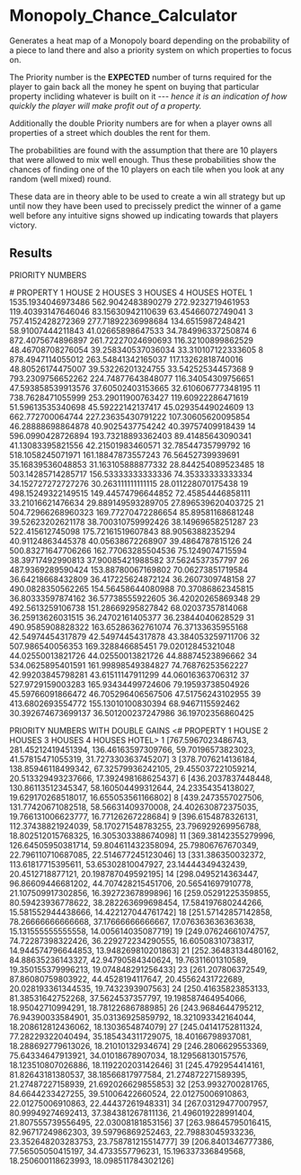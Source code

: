 # Monopoly_Chance_Calculator
Generates a heat map of a Monopoly board depending on the probability of a piece to land there and also a priority system on which properties to focus on.

The Priority number is the <b>EXPECTED</b> number of turns required for the player to gain back all the money he spent on buying that 
particular property incliding whatever is built on it --- <i>hence it is an indication of how quickly the player will make profit 
out of a property.</i>

Additionally the double Priority numbers are for when a player owns all properties of a street which doubles the rent for them.

The probabilities are found with the assumption that there are 10 players that were allowed to mix well enough.
Thus these probabilities show the chances of finding one of the 10 players on each tile when you look at any random 
(well mixed) round.

These data are in theory able to be used to create a win all strategy but up until now they have been used to precissely
predict the winner of a game well before any intuitive signs showed up indicating towards that players victory.

<h2>Results</h2>

PRIORITY NUMBERS

<tr> <th>#</th>     <th>PROPERTY</th>         <th> 1 HOUSE</th>           <th> 2 HOUSES</th>           </h> 3 HOUSES</th>         <th> 4 HOUSES</th>        <th> HOTEL</th> <tr>
<tr> <th>1 </th>    <tr>1535.1934046973486</td> <td>562.9042483890279</td> <td>272.9232719461953</td> <td>119.40393147646046</td> <td>83.15630942110639</td> <td>63.45466072749041</td> </tr>
<tr> <th>3 </th>    <tr>757.4152428272369</td> <td>277.71892236998684</td> <td>134.6515987248421</td> <td>58.91007444211843</td> <td>41.02665898647533</td> <td>34.784996337250874</td> </tr>
<tr> <th>6 </th>    <tr>872.4075674896897</td> <td>261.72227024690693</td> <td>116.32100899862529</td> <td>48.46708708276054</td> <td>39.258340537036034</td> <td>33.310107122333605</td> </tr>
<tr> <th>8 </th>    <tr>878.4947114055012</td> <td>263.54841342165037</td> <td>117.13262818740016</td> <td>48.80526174475007</td> <td>39.53226201324755</td> <td>33.54252534457368</td> </tr>
<tr> <th>9 </th>    <tr>793.2309756652262</td> <td>224.74877643848077</td> <td>116.34054309756651</td> <td>47.593858539913576</td> <td>37.60502403153665</td> <td>32.610606777348195</td> </tr>
<tr> <th>11</th>    <tr>738.7628471055999</td> <td>253.29011900763427</td> <td>119.60922286471619</td> <td>51.59613535340698</td> <td>45.59222142137417</td> <td>45.02935449024609</td> </tr>
<tr> <th>13</th>    <tr>662.772700064744</td> <td>227.23635430791222</td> <td>107.30605620095854</td> <td>46.28888698864878</td> <td>40.9025437754242</td> <td>40.39757409918439</td> </tr>
<tr> <th>14</th>    <tr>596.0990428726894</td> <td>193.73218893362403</td> <td>89.41485643090341</td> <td>41.13083395821556</td> <td>42.21501983460571</td> <td>32.78544735799792</td> </tr>
<tr> <th>16</th>    <tr>518.1058245071971</td> <td>161.18847873557243</td> <td>76.56452739939691</td> <td>35.16839536048853</td> <td>31.163105888877332</td> <td>28.844254089523485</td> </tr>
<tr> <th>18</th>    <tr>503.14285714285717</td> <td>156.53333333333336</td> <td>74.35333333333334</td> <td>34.152727272727276</td> <td>30.263111111111115</td> <td>28.011228070175438</td> </tr>
<tr> <th>19</th>    <tr>498.15249322149515</td> <td>149.44574796644852</td> <td>72.45854446858111</td> <td>33.21016621476634</td> <td>29.889149593289705</td> <td>27.896539620403725</td> </tr>
<tr> <th>21</th>    <tr>504.72966268960323</td> <td>169.77270472286654</td> <td>85.89581168681248</td> <td>39.52623202621178</td> <td>38.700310759992426</td> <td>38.14969658251287</td> </tr>
<tr> <th>23</th>    <tr>522.415612745098</td> <td>175.72161519607843</td> <td>88.9056388235294</td> <td>40.91124863445378</td> <td>40.05638672268907</td> <td>39.4864787815126</td> </tr>
<tr> <th>24</th>    <tr>500.83271647706266</td> <td>162.77063285504536</td> <td>75.1249074715594</td> <td>38.39717492990813</td> <td>37.90085421988582</td> <td>37.5624537357797</td> </tr>
<tr> <th>26</th>    <tr>487.9369289590424</td> <td>153.88780067169802</td> <td>70.06273851719584</td> <td>36.64218668432809</td> <td>36.417225624872124</td> <td>36.2607309748158</td> </tr>
<tr> <th>27</th>    <tr>490.0828350562265</td> <td>154.56458644080988</td> <td>70.37086862345815</td> <td>36.80333597874162</td> <td>36.57738555922605</td> <td>36.42020265869348</td> </tr>
<tr> <th>29</th>    <tr>492.5613259106738</td> <td>151.28669295827842</td> <td>68.02037357814068</td> <td>36.25913626031515</td> <td>36.24702161405377</td> <td>36.23844040628529</td> </tr>
<tr> <th>31</th>    <tr>490.9585908828322</td> <td>163.65286362761074</td> <td>76.37133635955168</td> <td>42.54974454317879</td> <td>42.54974454317878</td> <td>43.384053259711706</td> </tr>
<tr> <th>32</th>    <tr>507.986540056353</td> <td>169.328846685451</td> <td>79.02012845321048</td> <td>44.02550013821726</td> <td>44.02550013821726</td> <td>44.88874523896662</td> </tr>
<tr> <th>34</th>    <tr>534.0625895401591</td> <td>161.99898549384827</td> <td>74.76876253562227</td> <td>42.99203845798281</td> <td>43.61511147911299</td> <td>44.06016363706312</td> </tr>
<tr> <th>37</th>    <tr>527.9729159003283</td> <td>165.93434499724606</td> <td>79.19593738504926</td> <td>45.59766091866472</td> <td>46.705296406567506</td> <td>47.51756243102955</td> </tr>
<tr> <th>39</th>    <tr>413.6802693554772</td> <td>155.13010100830394</td> <td>68.9467115592462</td> <td>30.392674673699137</td> <td>36.501200237247986</td> <td>36.19702356860425</td> </tr>



PRIORITY NUMBERS WITH DOUBLE GAINS
<#     PROPERTY            1 HOUSE             2 HOUSES            3 HOUSES            4 HOUSES            HOTEL>
1     [767.5967023486743, 281.45212419451394, 136.46163597309766, 59.70196573823023, 41.57815471055319, 31.727330363745207]
3     [378.7076214136184, 138.85946118499342, 67.32579936242105, 29.455037221059214, 20.513329493237666, 17.392498168625437]
6     [436.2037837448448, 130.86113512345347, 58.160504499312644, 24.23354354138027, 19.629170268518017, 16.655053561166802]
8     [439.2473557027506, 131.77420671082518, 58.56631409370008, 24.402630872375035, 19.766131006623777, 16.77126267228684]
9     [396.6154878326131, 112.37438821924039, 58.170271548783255, 23.796929269956788, 18.802512015768325, 16.305303388674098]
11    [369.38142355279996, 126.64505950381714, 59.804611432358094, 25.79806767670349, 22.796110710687085, 22.514677245123046]
13    [331.386350032372, 113.61817715395611, 53.65302810047927, 23.14444349432439, 20.4512718877121, 20.198787049592195]
14    [298.0495214363447, 96.86609446681202, 44.707428215451706, 20.56541697910778, 21.107509917302856, 16.39272367899896]
16    [259.05291225359855, 80.59423936778622, 38.282263699698454, 17.584197680244266, 15.581552944438666, 14.422127044761742]
18    [251.57142857142858, 78.26666666666668, 37.17666666666667, 17.076363636363638, 15.131555555555558, 14.005614035087719]
19    [249.07624661074757, 74.72287398322426, 36.229272234290555, 16.60508310738317, 14.944574796644853, 13.948269810201863]
21    [252.36483134480162, 84.88635236143327, 42.94790584340624, 19.76311601310589, 19.350155379996213, 19.074848291256433]
23    [261.207806372549, 87.86080759803922, 44.4528194117647, 20.45562431722689, 20.028193361344535, 19.7432393907563]
24    [250.41635823853133, 81.38531642752268, 37.5624537357797, 19.198587464954066, 18.95042710994291, 18.78122686788985]
26    [243.9684644795212, 76.94390033584901, 35.03136925859792, 18.321093342164044, 18.208612812436062, 18.1303654874079]
27    [245.04141752811324, 77.28229322040494, 35.185434311729075, 18.40166798937081, 18.288692779613026, 18.21010132934674]
29    [246.2806629553369, 75.64334647913921, 34.01018678907034, 18.129568130157576, 18.123510807026886, 18.119220203142646]
31    [245.4792954414161, 81.82643181380537, 38.18566817977584, 21.274872271589395, 21.27487227158939, 21.692026629855853]
32    [253.9932700281765, 84.6644233427255, 39.51006422660524, 22.01275006910863, 22.01275006910863, 22.44437261948331]
34    [267.03129477007957, 80.99949274692413, 37.384381267811136, 21.496019228991404, 21.807555739556495, 22.03008181853156]
37    [263.98645795016415, 82.96717249862303, 39.59796869252463, 22.79883045933236, 23.352648203283753, 23.758781215514777]
39    [206.8401346777386, 77.56505050415197, 34.4733557796231, 15.196337336849568, 18.250600118623993, 18.098511784302126]

